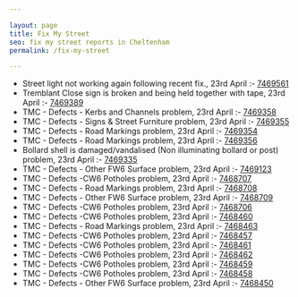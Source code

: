 ```yaml
---

layout: page
title: Fix My Street
seo: fix my street reports in Cheltenham
permalink: /fix-my-street

---
```


<!-- fix_marker starts -->

- Street light not working again following recent fix., 23rd April :- [7469561](https://www.fixmystreet.com/report/7469561)
- Tremblant Close sign is broken and being held together with tape, 23rd April :- [7469389](https://www.fixmystreet.com/report/7469389)
- TMC - Defects - Kerbs and Channels problem, 23rd April :- [7469358](https://www.fixmystreet.com/report/7469358)
- TMC - Defects - Signs & Street Furniture problem, 23rd April :- [7469355](https://www.fixmystreet.com/report/7469355)
- TMC - Defects - Road Markings problem, 23rd April :- [7469354](https://www.fixmystreet.com/report/7469354)
- TMC - Defects - Road Markings problem, 23rd April :- [7469356](https://www.fixmystreet.com/report/7469356)
- Bollard shell is damaged/vandalised (Non illuminating bollard or post) problem, 23rd April :- [7469335](https://www.fixmystreet.com/report/7469335)
- TMC - Defects - Other FW6  Surface problem, 23rd April :- [7469123](https://www.fixmystreet.com/report/7469123)
- TMC - Defects -CW6 Potholes  problem, 23rd April :- [7468707](https://www.fixmystreet.com/report/7468707)
- TMC - Defects - Road Markings problem, 23rd April :- [7468708](https://www.fixmystreet.com/report/7468708)
- TMC - Defects - Other FW6  Surface problem, 23rd April :- [7468709](https://www.fixmystreet.com/report/7468709)
- TMC - Defects -CW6 Potholes  problem, 23rd April :- [7468706](https://www.fixmystreet.com/report/7468706)
- TMC - Defects -CW6 Potholes  problem, 23rd April :- [7468460](https://www.fixmystreet.com/report/7468460)
- TMC - Defects - Road Markings problem, 23rd April :- [7468463](https://www.fixmystreet.com/report/7468463)
- TMC - Defects -CW6 Potholes  problem, 23rd April :- [7468457](https://www.fixmystreet.com/report/7468457)
- TMC - Defects -CW6 Potholes  problem, 23rd April :- [7468461](https://www.fixmystreet.com/report/7468461)
- TMC - Defects -CW6 Potholes  problem, 23rd April :- [7468462](https://www.fixmystreet.com/report/7468462)
- TMC - Defects -CW6 Potholes  problem, 23rd April :- [7468459](https://www.fixmystreet.com/report/7468459)
- TMC - Defects -CW6 Potholes  problem, 23rd April :- [7468458](https://www.fixmystreet.com/report/7468458)
- TMC - Defects - Other FW6  Surface problem, 23rd April :- [7468450](https://www.fixmystreet.com/report/7468450)

<!-- fix_marker ends -->